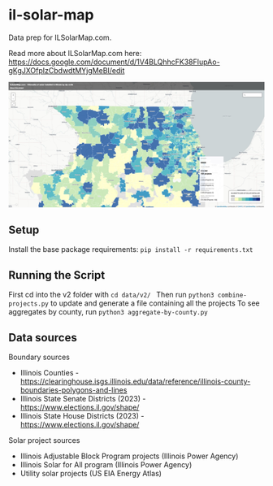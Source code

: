 # il-solar-map

Data prep for ILSolarMap.com. 

Read more about ILSolarMap.com here: https://docs.google.com/document/d/1V4BLQhhcFK38FIupAo-gKgJXOfpIzCbdwdtMYjgMeBI/edit

![IlSolarMap.com](images/ilsolarmap.jpg)

## Setup
Install the base package requirements: ```pip install -r requirements.txt```

## Running the Script
First cd into the v2 folder with ```cd data/v2/ ```
Then run ```python3 combine-projects.py``` to update and generate a file containing all the projects
To see aggregates by county, run ```python3 aggregate-by-county.py```

## Data sources

Boundary sources

* Illinois Counties - https://clearinghouse.isgs.illinois.edu/data/reference/illinois-county-boundaries-polygons-and-lines
* Illinois State Senate Districts (2023) - https://www.elections.il.gov/shape/
* Illinois State House Districts (2023) - https://www.elections.il.gov/shape/

Solar project sources

* Illinois Adjustable Block Program projects (Illinois Power Agency)
* Illinois Solar for All program (Illinois Power Agency)
* Utility solar projects (US EIA Energy Atlas)
